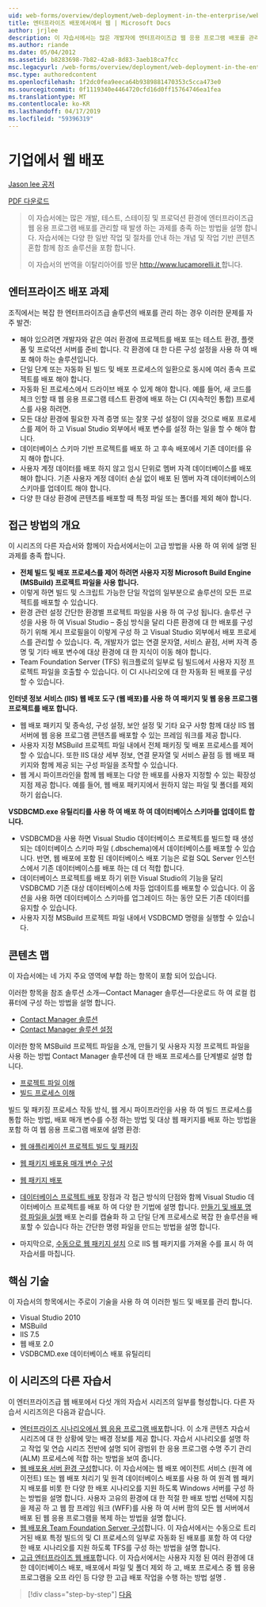 ```yaml
---
uid: web-forms/overview/deployment/web-deployment-in-the-enterprise/web-deployment-in-the-enterprise
title: 엔터프라이즈 배포에서에서 웹 | Microsoft Docs
author: jrjlee
description: 이 자습서에서는 많은 개발자에 엔터프라이즈급 웹 응용 프로그램 배포를 관리 하는 경우 접할 수 과제를 충족 하는 방법을 설명 하는 중...
ms.author: riande
ms.date: 05/04/2012
ms.assetid: b8283698-7b82-42a8-8d83-3aeb18ca7fcc
msc.legacyurl: /web-forms/overview/deployment/web-deployment-in-the-enterprise/web-deployment-in-the-enterprise
msc.type: authoredcontent
ms.openlocfilehash: 1f2dc0fea9eeca64b9389881470353c5cca473e0
ms.sourcegitcommit: 0f1119340e4464720cfd16d0ff15764746ea1fea
ms.translationtype: MT
ms.contentlocale: ko-KR
ms.lasthandoff: 04/17/2019
ms.locfileid: "59396319"
---
```

# <a name="web-deployment-in-the-enterprise"></a>기업에서 웹 배포

[Jason lee 공저](https://github.com/jrjlee)

[PDF 다운로드](https://msdnshared.blob.core.windows.net/media/MSDNBlogsFS/prod.evol.blogs.msdn.com/CommunityServer.Blogs.Components.WeblogFiles/00/00/00/63/56/8130.DeployingWebAppsInEnterpriseScenarios.pdf)

> 이 자습서에는 많은 개발, 테스트, 스테이징 및 프로덕션 환경에 엔터프라이즈급 웹 응용 프로그램 배포를 관리할 때 발생 하는 과제를 충족 하는 방법을 설명 합니다. 자습서에는 다양 한 일반 작업 및 절차를 안내 하는 개념 및 작업 기반 콘텐츠 혼합 함께 참조 솔루션을 포함 합니다.
> 
> 이 자습서의 번역을 이탈리아어를 방문 [ http://www.lucamorelli.it ](http://www.lucamorelli.it)합니다.


## <a name="enterprise-deployment-challenges"></a>엔터프라이즈 배포 과제

조직에서는 복잡 한 엔터프라이즈급 솔루션의 배포를 관리 하는 경우 이러한 문제를 자주 발견:

- 해야 있으려면 개발자와 같은 여러 환경에 프로젝트를 배포 또는 테스트 환경, 플랫폼 및 프로덕션 서버를 준비 합니다. 각 환경에 대 한 다른 구성 설정을 사용 하 여 배포 해야 하는 솔루션입니다.
- 단일 단계 또는 자동화 된 빌드 및 배포 프로세스의 일환으로 동시에 여러 종속 프로젝트를 배포 해야 합니다.
- 자동화 된 프로세스에서 드라이브 배포 수 있게 해야 합니다. 예를 들어, 새 코드를 체크 인할 때 웹 응용 프로그램 테스트 환경에 배포 하는 CI (지속적인 통합) 프로세스를 사용 하려면.
- 모든 대상 환경에 필요한 자격 증명 또는 잘못 구성 설정이 않을 것으로 배포 프로세스를 제어 하 고 Visual Studio 외부에서 배포 변수를 설정 하는 일을 할 수 해야 합니다.
- 데이터베이스 스키마 기반 프로젝트를 배포 하 고 후속 배포에서 기존 데이터를 유지 해야 합니다.
- 사용자 계정 데이터를 배포 하지 않고 임시 단위로 멤버 자격 데이터베이스를 배포 해야 합니다. 기존 사용자 계정 데이터 손실 없이 배포 된 멤버 자격 데이터베이스의 스키마를 업데이트 해야 합니다.
- 다양 한 대상 환경에 콘텐츠를 배포할 때 특정 파일 또는 폴더를 제외 해야 합니다.

## <a name="overview-of-approach"></a>접근 방법의 개요

이 시리즈의 다른 자습서와 함께이 자습서에서는이 고급 방법을 사용 하 여 위에 설명 된 과제를 충족 합니다.

- **전체 빌드 및 배포 프로세스를 제어 하려면 사용자 지정 Microsoft Build Engine (MSBuild) 프로젝트 파일을 사용 합니다.**
- 이렇게 하면 빌드 및 스크립트 가능한 단일 작업의 일부분으로 솔루션의 모든 프로젝트를 배포할 수 있습니다.
- 환경 관련 설정 간단한 환경별 프로젝트 파일을 사용 하 여 구성 됩니다. 솔루션 구성을 사용 하 여 Visual Studio – 중심 방식을 달리 다른 환경에 대 한 배포를 구성 하기 위해 게시 프로필을이 이렇게 구성 하 고 Visual Studio 외부에서 배포 프로세스를 관리할 수 있습니다. 즉, 개발자가 없는 연결 문자열, 서비스 끝점, 서버 자격 증명 및 기타 배포 변수에 대상 환경에 대 한 지식이 이동 해야 합니다.
- Team Foundation Server (TFS) 워크플로의 일부로 팀 빌드에서 사용자 지정 프로젝트 파일을 호출할 수 있습니다. 이 CI 시나리오에 대 한 자동화 된 배포를 구성할 수 있습니다.

**인터넷 정보 서비스 (IIS) 웹 배포 도구 (웹 배포)를 사용 하 여 패키지 및 웹 응용 프로그램 프로젝트를 배포 합니다.**

- 웹 배포 패키지 및 종속성, 구성 설정, 보안 설정 및 기타 요구 사항 함께 대상 IIS 웹 서버에 웹 응용 프로그램 콘텐츠를 배포할 수 있는 프레임 워크를 제공 합니다.
- 사용자 지정 MSBuild 프로젝트 파일 내에서 전체 패키징 및 배포 프로세스를 제어할 수 있습니다. 또한 IIS 대상 세부 정보, 연결 문자열 및 서비스 끝점 등 웹 배포 패키지와 함께 제공 되는 구성 파일을 조작할 수 있습니다.
- 웹 게시 파이프라인을 함께 웹 배포는 다양 한 배포를 사용자 지정할 수 있는 확장성 지점 제공 합니다. 예를 들어, 웹 배포 패키지에서 원하지 않는 파일 및 폴더를 제외 하기 쉽습니다.

**VSDBCMD.exe 유틸리티를 사용 하 여 배포 하 여 데이터베이스 스키마를 업데이트 합니다.**

- VSDBCMD을 사용 하면 Visual Studio 데이터베이스 프로젝트를 빌드할 때 생성 되는 데이터베이스 스키마 파일 (.dbschema)에서 데이터베이스를 배포할 수 있습니다. 반면, 웹 배포에 포함 된 데이터베이스 배포 기능은 로컬 SQL Server 인스턴스에서 기존 데이터베이스를 배포 하는 데 더 적합 합니다.
- 데이터베이스 프로젝트를 배포 하기 위한 Visual Studio의 기능을 달리 VSDBCMD 기존 대상 데이터베이스에 차등 업데이트를 배포할 수 있습니다. 이 옵션을 사용 하면 데이터베이스 스키마를 업그레이드 하는 동안 모든 기존 데이터를 유지할 수 있습니다.
- 사용자 지정 MSBuild 프로젝트 파일 내에서 VSDBCMD 명령을 실행할 수 있습니다.

## <a name="content-map"></a>콘텐츠 맵

이 자습서에는 네 가지 주요 영역에 부합 하는 항목이 포함 되어 있습니다.

이러한 항목을 참조 솔루션 소개&#x2014;Contact Manager 솔루션&#x2014;다운로드 하 여 로컬 컴퓨터에 구성 하는 방법을 설명 합니다.

- [Contact Manager 솔루션](the-contact-manager-solution.md)
- [Contact Manager 솔루션 설정](setting-up-the-contact-manager-solution.md)

이러한 항목 MSBuild 프로젝트 파일을 소개, 만들기 및 사용자 지정 프로젝트 파일을 사용 하는 방법 Contact Manager 솔루션에 대 한 배포 프로세스를 단계별로 설명 합니다.

- [프로젝트 파일 이해](understanding-the-project-file.md)
- [빌드 프로세스 이해](understanding-the-build-process.md)

빌드 및 패키징 프로세스 작동 방식, 웹 게시 파이프라인을 사용 하 여 빌드 프로세스를 통합 하는 방법, 배포 매개 변수를 수정 하는 방법 및 대상 웹 패키지를 배포 하는 방법을 포함 하 여 웹 응용 프로그램 배포에 설명 환경:

- [웹 애플리케이션 프로젝트 빌드 및 패키징](building-and-packaging-web-application-projects.md)
- [웹 패키지 배포용 매개 변수 구성](configuring-parameters-for-web-package-deployment.md)
- [웹 패키지 배포](deploying-web-packages.md)

- [데이터베이스 프로젝트 배포](deploying-database-projects.md) 장점과 각 접근 방식의 단점와 함께 Visual Studio 데이터베이스 프로젝트를 배포 하 여 다양 한 기법에 설명 합니다. [만들기 및 배포 명령 파일을 실행](creating-and-running-a-deployment-command-file.md) 배포 논리를 캡슐화 하 고 단일 단계 프로세스로 복잡 한 솔루션을 배포할 수 있습니다 하는 간단한 명령 파일을 만드는 방법을 설명 합니다.
- 마지막으로, [수동으로 웹 패키지 설치](manually-installing-web-packages.md) 으로 IIS 웹 패키지를 가져올 수를 표시 하 여 자습서를 마칩니다.

## <a name="key-technologies"></a>핵심 기술

이 자습서의 항목에서는 주로이 기술을 사용 하 여 이러한 빌드 및 배포를 관리 합니다.

- Visual Studio 2010
- MSBuild
- IIS 7.5
- 웹 배포 2.0
- VSDBCMD.exe 데이터베이스 배포 유틸리티

## <a name="other-tutorials-in-this-series"></a>이 시리즈의 다른 자습서

이 엔터프라이즈급 웹 배포에서 다섯 개의 자습서 시리즈의 일부를 형성합니다. 다른 자습서 시리즈의은 다음과 같습니다.

- [엔터프라이즈 시나리오에서 웹 응용 프로그램 배포](../deploying-web-applications-in-enterprise-scenarios/deploying-web-applications-in-enterprise-scenarios.md)합니다. 이 소개 콘텐츠 자습서 시리즈에 대 한 상황에 맞는 배경 정보를 제공 합니다. 자습서 시나리오를 설명 하 고 작업 및 연습 시리즈 전반에 설명 되어 광범위 한 응용 프로그램 수명 주기 관리 (ALM) 프로세스에 적합 하는 방법을 보여 줍니다.
- [웹 배포용 서버 환경 구성](../configuring-server-environments-for-web-deployment/configuring-server-environments-for-web-deployment.md)합니다. 이 자습서에는 웹 배포 에이전트 서비스 (원격 에이전트) 또는 웹 배포 처리기 및 원격 데이터베이스 배포를 사용 하 여 원격 웹 패키지 배포를 비롯 한 다양 한 배포 시나리오를 지원 하도록 Windows 서버를 구성 하는 방법을 설명 합니다. 사용자 고유의 환경에 대 한 적절 한 배포 방법 선택에 지침을 제공 하 고 웹 팜 프레임 워크 (WFF)를 사용 하 여 서버 팜의 모든 웹 서버에서 배포 된 웹 응용 프로그램을 복제 하는 방법을 설명 합니다.
- [웹 배포용 Team Foundation Server 구성](../configuring-team-foundation-server-for-web-deployment/configuring-team-foundation-server-for-web-deployment.md)합니다. 이 자습서에서는 수동으로 트리거된 배포 특정 빌드의 및 CI 프로세스의 일부로 자동화 된 배포를 포함 하 여 다양 한 배포 시나리오를 지원 하도록 TFS를 구성 하는 방법을 설명 합니다.
- [고급 엔터프라이즈 웹 배포](../advanced-enterprise-web-deployment/advanced-enterprise-web-deployment.md)합니다. 이 자습서에서는 사용자 지정 된 여러 환경에 대 한 데이터베이스 배포, 배포에서 파일 및 폴더 제외 하 고, 배포 프로세스 중 웹 응용 프로그램을 오프 라인 등 다양 한 고급 배포 작업을 수행 하는 방법 설명 .

> [!div class="step-by-step"]
> [다음](the-contact-manager-solution.md)
